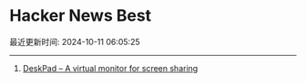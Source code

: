 # Hacker News Best

最近更新时间: 2024-10-11 06:05:25

--- 
1. [DeskPad – A virtual monitor for screen sharing](https://github.com/Stengo/DeskPad) 
